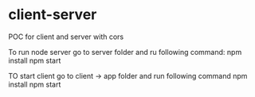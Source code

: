# client-server
POC for client and server with cors

To run node server go to server folder and ru following command:
npm install
npm start

TO start client go to client -> app folder and run following command
npm install
npm start
